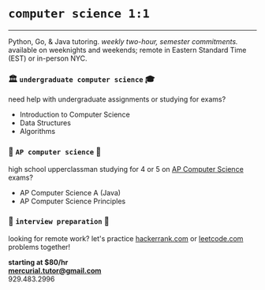 <style>
body {
    background-image: url('images/quality-watercolor.jpg');
    background-repeat: no-repeat;
    background-size: 100% 100%;
}
</style>

# `computer science 1:1`

---

Python, Go, & Java tutoring. *weekly two-hour, semester commitments.*  
available on weeknights and weekends; remote in Eastern Standard Time (EST) or in-person NYC.

### 🏛️ `undergraduate computer science` ‍🎓

need help with undergraduate assignments or studying for exams?
- Introduction to Computer Science
- Data Structures
- Algorithms

### 🏫 `AP computer science` 🏡

high school upperclassman studying for 4 or 5 on [AP Computer Science](https://apcentral.collegeboard.org/courses/ap-computer-science-a/exam) exams?
- AP Computer Science A (Java)
- AP Computer Science Principles

### ‍💼 `interview preparation` 🧙

looking for remote work? let's practice [hackerrank.com](https://www.hackerrank.com) or [leetcode.com](https://leetcode.com) problems together!

**starting at $80/hr**  
**<mercurial.tutor@gmail.com>**  
929.483.2996